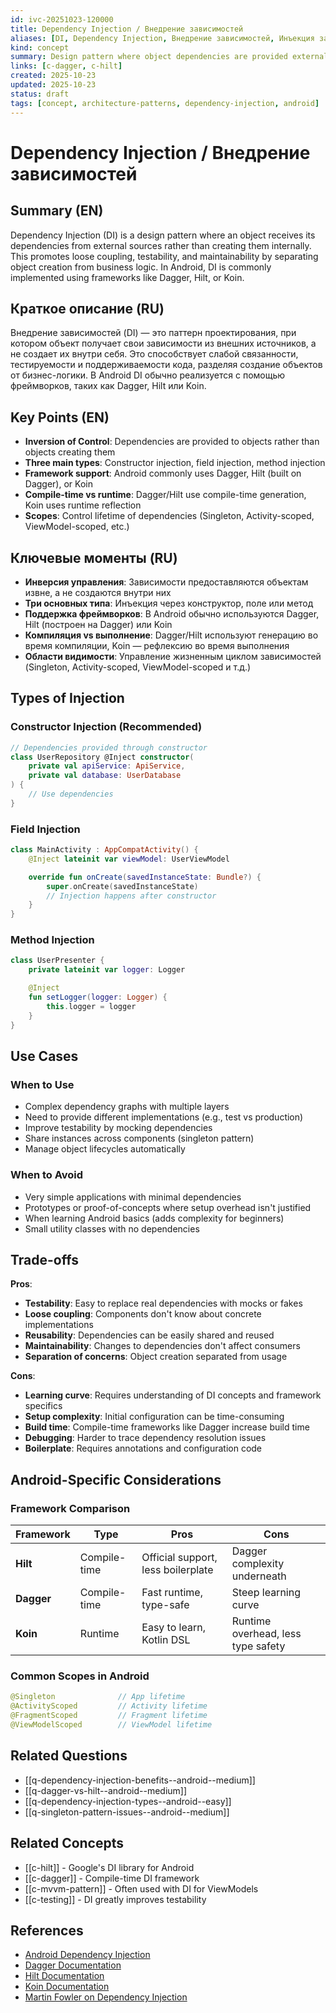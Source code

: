 ```yaml
---
id: ivc-20251023-120000
title: Dependency Injection / Внедрение зависимостей
aliases: [DI, Dependency Injection, Внедрение зависимостей, Инъекция зависимостей]
kind: concept
summary: Design pattern where object dependencies are provided externally rather than created internally
links: [c-dagger, c-hilt]
created: 2025-10-23
updated: 2025-10-23
status: draft
tags: [concept, architecture-patterns, dependency-injection, android]
---
```


# Dependency Injection / Внедрение зависимостей

## Summary (EN)

Dependency Injection (DI) is a design pattern where an object receives its dependencies from external sources rather than creating them internally. This promotes loose coupling, testability, and maintainability by separating object creation from business logic. In Android, DI is commonly implemented using frameworks like Dagger, Hilt, or Koin.

## Краткое описание (RU)

Внедрение зависимостей (DI) — это паттерн проектирования, при котором объект получает свои зависимости из внешних источников, а не создает их внутри себя. Это способствует слабой связанности, тестируемости и поддерживаемости кода, разделяя создание объектов от бизнес-логики. В Android DI обычно реализуется с помощью фреймворков, таких как Dagger, Hilt или Koin.

## Key Points (EN)

- **Inversion of Control**: Dependencies are provided to objects rather than objects creating them
- **Three main types**: Constructor injection, field injection, method injection
- **Framework support**: Android commonly uses Dagger, Hilt (built on Dagger), or Koin
- **Compile-time vs runtime**: Dagger/Hilt use compile-time generation, Koin uses runtime reflection
- **Scopes**: Control lifetime of dependencies (Singleton, Activity-scoped, ViewModel-scoped, etc.)

## Ключевые моменты (RU)

- **Инверсия управления**: Зависимости предоставляются объектам извне, а не создаются внутри них
- **Три основных типа**: Инъекция через конструктор, поле или метод
- **Поддержка фреймворков**: В Android обычно используются Dagger, Hilt (построен на Dagger) или Koin
- **Компиляция vs выполнение**: Dagger/Hilt используют генерацию во время компиляции, Koin — рефлексию во время выполнения
- **Области видимости**: Управление жизненным циклом зависимостей (Singleton, Activity-scoped, ViewModel-scoped и т.д.)

## Types of Injection

### Constructor Injection (Recommended)

```kotlin
// Dependencies provided through constructor
class UserRepository @Inject constructor(
    private val apiService: ApiService,
    private val database: UserDatabase
) {
    // Use dependencies
}
```

### Field Injection

```kotlin
class MainActivity : AppCompatActivity() {
    @Inject lateinit var viewModel: UserViewModel

    override fun onCreate(savedInstanceState: Bundle?) {
        super.onCreate(savedInstanceState)
        // Injection happens after constructor
    }
}
```

### Method Injection

```kotlin
class UserPresenter {
    private lateinit var logger: Logger

    @Inject
    fun setLogger(logger: Logger) {
        this.logger = logger
    }
}
```

## Use Cases

### When to Use

- Complex dependency graphs with multiple layers
- Need to provide different implementations (e.g., test vs production)
- Improve testability by mocking dependencies
- Share instances across components (singleton pattern)
- Manage object lifecycles automatically

### When to Avoid

- Very simple applications with minimal dependencies
- Prototypes or proof-of-concepts where setup overhead isn't justified
- When learning Android basics (adds complexity for beginners)
- Small utility classes with no dependencies

## Trade-offs

**Pros**:
- **Testability**: Easy to replace real dependencies with mocks or fakes
- **Loose coupling**: Components don't know about concrete implementations
- **Reusability**: Dependencies can be easily shared and reused
- **Maintainability**: Changes to dependencies don't affect consumers
- **Separation of concerns**: Object creation separated from usage

**Cons**:
- **Learning curve**: Requires understanding of DI concepts and framework specifics
- **Setup complexity**: Initial configuration can be time-consuming
- **Build time**: Compile-time frameworks like Dagger increase build time
- **Debugging**: Harder to trace dependency resolution issues
- **Boilerplate**: Requires annotations and configuration code

## Android-Specific Considerations

### Framework Comparison

| Framework | Type | Pros | Cons |
|-----------|------|------|------|
| **Hilt** | Compile-time | Official support, less boilerplate | Dagger complexity underneath |
| **Dagger** | Compile-time | Fast runtime, type-safe | Steep learning curve |
| **Koin** | Runtime | Easy to learn, Kotlin DSL | Runtime overhead, less type safety |

### Common Scopes in Android

```kotlin
@Singleton              // App lifetime
@ActivityScoped         // Activity lifetime
@FragmentScoped         // Fragment lifetime
@ViewModelScoped        // ViewModel lifetime
```

## Related Questions

- [[q-dependency-injection-benefits--android--medium]]
- [[q-dagger-vs-hilt--android--medium]]
- [[q-dependency-injection-types--android--easy]]
- [[q-singleton-pattern-issues--android--medium]]

## Related Concepts

- [[c-hilt]] - Google's DI library for Android
- [[c-dagger]] - Compile-time DI framework
- [[c-mvvm-pattern]] - Often used with DI for ViewModels
- [[c-testing]] - DI greatly improves testability

## References

- [Android Dependency Injection](https://developer.android.com/training/dependency-injection)
- [Dagger Documentation](https://dagger.dev/)
- [Hilt Documentation](https://developer.android.com/training/dependency-injection/hilt-android)
- [Koin Documentation](https://insert-koin.io/)
- [Martin Fowler on Dependency Injection](https://martinfowler.com/articles/injection.html)
